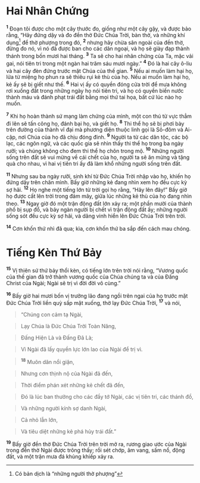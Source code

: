 # Hai Nhân Chứng
<sup><b>1</b></sup> Đoạn tôi được cho một cây thước đo, giống như một cây gậy, và được bảo rằng, “Hãy đứng dậy và đo đền thờ Đức Chúa Trời, bàn thờ, và những khí dụng[^1-b45033ab-5e5a-49df-902f-a677c1a4a59f] để thờ phượng trong đó, <sup><b>2</b></sup> nhưng hãy chừa sân ngoài của đền thờ, đừng đo nó, vì nó đã được ban cho các dân ngoại, và họ sẽ giày đạp thành thánh trong bốn mươi hai tháng. <sup><b>3</b></sup> Ta sẽ cho hai nhân chứng của Ta, mặc vải gai, nói tiên tri trong một ngàn hai trăm sáu mươi ngày.” <sup><b>4</b></sup> Đó là hai cây ô-liu và hai cây đèn đứng trước mặt Chúa của thế gian. <sup><b>5</b></sup> Nếu ai muốn làm hại họ, lửa từ miệng họ phun ra sẽ thiêu rụi kẻ thù của họ. Nếu ai muốn làm hại họ, kẻ ấy sẽ bị giết như thế. <sup><b>6</b></sup> Hai vị ấy có quyền đóng cửa trời để mưa không rơi xuống đất trong những ngày họ nói tiên tri, và họ có quyền biến nước thành máu và đánh phạt trái đất bằng mọi thứ tai họa, bất cứ lúc nào họ muốn.

<sup><b>7</b></sup> Khi họ hoàn thành sứ mạng làm chứng của mình, một con thú từ vực thẳm đi lên sẽ tấn công họ, đánh bại họ, và giết họ. <sup><b>8</b></sup> Thi thể họ sẽ bị phơi bày trên đường của thành vĩ đại mà phương diện thuộc linh gọi là Sô-đôm và Ai-cập, nơi Chúa của họ đã chịu đóng đinh. <sup><b>9</b></sup> Người ta từ các dân tộc, các bộ lạc, các ngôn ngữ, và các quốc gia sẽ nhìn thấy thi thể họ trong ba ngày rưỡi; và chúng không cho đem thi thể họ chôn trong mộ. <sup><b>10</b></sup> Những người sống trên đất sẽ vui mừng về cái chết của họ, người ta sẽ ăn mừng và tặng quà cho nhau, vì hai vị tiên tri ấy đã làm khổ những người sống trên đất.

<sup><b>11</b></sup> Nhưng sau ba ngày rưỡi, sinh khí từ Đức Chúa Trời nhập vào họ, khiến họ đứng dậy trên chân mình. Bấy giờ những kẻ đang nhìn xem họ đều cực kỳ sợ hãi. <sup><b>12</b></sup> Họ nghe một tiếng lớn từ trời gọi họ rằng, “Hãy lên đây!” Bấy giờ họ được cất lên trời trong đám mây, giữa lúc những kẻ thù của họ đang nhìn theo. <sup><b>13</b></sup> Ngay giờ đó một trận động đất lớn xảy ra; một phần mười của thành phố bị sụp đổ, và bảy ngàn người bị chết vì trận động đất ấy; những người sống sót đều cực kỳ sợ hãi, và dâng vinh hiển lên Đức Chúa Trời trên trời.

<sup><b>14</b></sup> Cơn khốn thứ nhì đã qua; kìa, cơn khốn thứ ba sắp đến cách mau chóng.


# Tiếng Kèn Thứ Bảy
<sup><b>15</b></sup> Vị thiên sứ thứ bảy thổi kèn, có tiếng lớn trên trời nói rằng, “Vương quốc của thế gian đã trở thành vương quốc của Chúa chúng ta và của Đấng Christ của Ngài; Ngài sẽ trị vì đời đời vô cùng.”

<sup><b>16</b></sup> Bấy giờ hai mươi bốn vị trưởng lão đang ngồi trên ngai của họ trước mặt Đức Chúa Trời liền quỳ sấp mặt xuống, thờ lạy Đức Chúa Trời, <sup><b>17</b></sup> và nói,


> “Chúng con cảm tạ Ngài,
>


> Lạy Chúa là Đức Chúa Trời Toàn Năng,
>


> Đấng Hiện Là và Đấng Đã Là;
>


> Vì Ngài đã lấy quyền lực lớn lao của Ngài để trị vì.
>


> <sup><b>18</b></sup> Muôn dân nổi giận,
>


> Nhưng cơn thịnh nộ của Ngài đã đến,
>


> Thời điểm phán xét những kẻ chết đã đến,
>


> Đó là lúc ban thưởng cho các đầy tớ Ngài, các vị tiên tri, các thánh đồ,
>


> Và những người kính sợ danh Ngài,
>


> Cả nhỏ lẫn lớn,
>


> Và tiêu diệt những kẻ phá hủy trái đất.”
>

<sup><b>19</b></sup> Bấy giờ đền thờ Đức Chúa Trời trên trời mở ra, rương giao ước của Ngài trong đền thờ Ngài được trông thấy; rồi sét chớp, âm vang, sấm nổ, động đất, và một trận mưa đá khủng khiếp xảy ra.

[^1-b45033ab-5e5a-49df-902f-a677c1a4a59f]: Có bản dịch là “những người thờ phượng”